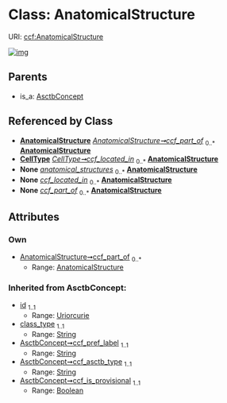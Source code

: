 
# Class: AnatomicalStructure




URI: [ccf:AnatomicalStructure](http://purl.org/ccf/AnatomicalStructure)


[![img](https://yuml.me/diagram/nofunky;dir:TB/class/[CellType],[AsctbConcept],[AnatomicalStructure]<ccf_part_of%200..*-%20[AnatomicalStructure&#124;id(i):uriorcurie;class_type(i):string;ccf_pref_label(i):string;ccf_asctb_type(i):string;ccf_is_provisional(i):boolean],[CellType]-%20ccf_located_in%200..*>[AnatomicalStructure],[AsctbDataset]++-%20anatomical_structures%200..*>[AnatomicalStructure],[CellType]-%20ccf_located_in(i)%200..*>[AnatomicalStructure],[AsctbConcept]^-[AnatomicalStructure],[AsctbDataset])](https://yuml.me/diagram/nofunky;dir:TB/class/[CellType],[AsctbConcept],[AnatomicalStructure]<ccf_part_of%200..*-%20[AnatomicalStructure&#124;id(i):uriorcurie;class_type(i):string;ccf_pref_label(i):string;ccf_asctb_type(i):string;ccf_is_provisional(i):boolean],[CellType]-%20ccf_located_in%200..*>[AnatomicalStructure],[AsctbDataset]++-%20anatomical_structures%200..*>[AnatomicalStructure],[CellType]-%20ccf_located_in(i)%200..*>[AnatomicalStructure],[AsctbConcept]^-[AnatomicalStructure],[AsctbDataset])

## Parents

 *  is_a: [AsctbConcept](AsctbConcept.md)

## Referenced by Class

 *  **[AnatomicalStructure](AnatomicalStructure.md)** *[AnatomicalStructure➞ccf_part_of](AnatomicalStructure_ccf_part_of.md)*  <sub>0..\*</sub>  **[AnatomicalStructure](AnatomicalStructure.md)**
 *  **[CellType](CellType.md)** *[CellType➞ccf_located_in](CellType_ccf_located_in.md)*  <sub>0..\*</sub>  **[AnatomicalStructure](AnatomicalStructure.md)**
 *  **None** *[anatomical_structures](anatomical_structures.md)*  <sub>0..\*</sub>  **[AnatomicalStructure](AnatomicalStructure.md)**
 *  **None** *[ccf_located_in](ccf_located_in.md)*  <sub>0..\*</sub>  **[AnatomicalStructure](AnatomicalStructure.md)**
 *  **None** *[ccf_part_of](ccf_part_of.md)*  <sub>0..\*</sub>  **[AnatomicalStructure](AnatomicalStructure.md)**

## Attributes


### Own

 * [AnatomicalStructure➞ccf_part_of](AnatomicalStructure_ccf_part_of.md)  <sub>0..\*</sub>
     * Range: [AnatomicalStructure](AnatomicalStructure.md)

### Inherited from AsctbConcept:

 * [id](id.md)  <sub>1..1</sub>
     * Range: [Uriorcurie](types/Uriorcurie.md)
 * [class_type](class_type.md)  <sub>1..1</sub>
     * Range: [String](types/String.md)
 * [AsctbConcept➞ccf_pref_label](AsctbConcept_ccf_pref_label.md)  <sub>1..1</sub>
     * Range: [String](types/String.md)
 * [AsctbConcept➞ccf_asctb_type](AsctbConcept_ccf_asctb_type.md)  <sub>1..1</sub>
     * Range: [String](types/String.md)
 * [AsctbConcept➞ccf_is_provisional](AsctbConcept_ccf_is_provisional.md)  <sub>1..1</sub>
     * Range: [Boolean](types/Boolean.md)

